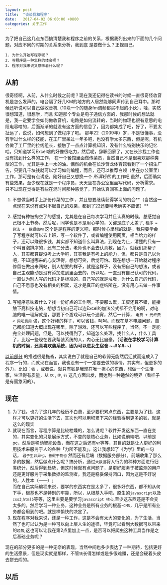 ```yaml
---
layout: post
title:  "谈谈我和程序"
date:   2017-04-02 06:00:00 +0800
categories: 关于工作
---
```


为了把自己这几点东西搞清楚我和程序之前的关系，根据我列出来的下面的几个问题，对应不同的时期的关系来分析，我到底
是要做什么？正视自己。
```
1. 为什么开始写程序呢？
2. 写程序是一种怎样的体会呢？
3. 程序对我来说又意味着什么呢？
```  
## 从前

很奇怪啊，从前，从什么时候之前呢？现在我还记得在读书的时候一直很奇怪收音机是怎么发声的，电台隔了好几KM的地方的人居然能够同声传到自己耳中。那时候还听说可以自己做收音机（10块一个的随身fm调频都买不起的小伙），哇，实然很想知道，很想学，而且 知道那个专业是电子通信方面的，我那时候的想法就是，我一定要学会如何做收音机，电路是如何流转的，当时的物理也很有意思的电阻电容啥的，后面渐渐的就没有这方面的信息了，因为都集成了吧，好了，不要太扯远了，说说，如何想到了做程序了吧。  那年22（2009年）岁，不是很懂事，没有学过什么样的技能，在工厂里呆过一年多吧，也没有学太多东西，但是呢，有机会做了工厂里的拉线组长，接触了一点点计算机知识，没有什么特别快乐的记忆哈，只知道学习Excel啥的好像很吃力，然后呢，辞职回家了，又在长沙找工作也没有找到什么样的工作， 在一个餐馆里面做传菜员，当然自己不是很喜欢那种类型的工作，尤其是手上一水的油。偶然的机会在长沙贺龙体育馆看到了一个招生广告，只要几千块钱就可以学习如何编程，而且，还可以推荐白领（坐在办公室里）工作，那可是有点诱惑，刚好自己又想换一个 
*所谓轻松* 的工作吧,虽然，后面确实有些效果，至少现在就是一个程序员，天天坐在办公室里面写代码，分析需求。 只不过现在觉得是有些在混时间那种感觉了，开始认真回答上面的问题了。  

1. 不想做当时手上那份传菜的工作 ，并且想要继续获得学习的机会**（当然这一点现在来说有点对不起自己的双亲，都到了22还要啃老确实不应该）**  
2. 感觉有种被掏空了的感觉，尤其是在自己每次学习并且认真的时候，总感觉自己根不上节奏，然后呢，同学也是不是用心学的，关键是底子太差了,
`程序 = 算法 +  数据结构`
这个是是程序的定义吧，那时候心里想的就是，我只要学会了写程序就可以去上班，写一个软件了，或者编程使用网页，相当给力的样子，还可以赚很多钱，其实都不知道什么叫算法，到现在为止，清楚的只有一个叫冒泡排序的，还有二分法，老师也不会去认真教，因为，就我们那帮子人，其实都算提没考上大学吧，其实我是有考上的能力，但，都只是自己以为吧，不知道哪来的心安理得，想想可笑，后觉可怕。现在想想一开始就对程序停留在做出来网站，别人想要的样子，就是这样子，没有把自己的想法，或者自己主观能动是没有添加进到里面去的，所以呢，一直没有自己认可的代码，一直认为别人写的代码才是标准的，自己写的就是垃圾，为什么自己的代码，自己不愿意也没有相关的积累，这才是真正的症结所在。没有用心去做一件事情。  

3. 写程序意味着什么？找一份好点的工作啊，不要那么累，工资还算不错，能接触下高科技电脑，想想当初自己可以连Excel的加法公式都不会用的啊，对电脑的唯一理解就是，那要下个游戏可以玩个通宵，然后一计算，
`电费 + 光纤费 < 网吧费用`
诶，这个好棒的样子，可以省钱，呵呵。而现在基本电脑问题，自己都能知道大概出现在哪里，除了游戏，还可以写些程序了，当然，不一定能完全处理问题，但是，可以找得到了，知道怎么处理，找什么人，什么工具了，比起一些现在要我帮装系统的人，内心无比自豪。**（话说在学校学习计算机的时候，还真喜欢装系统，因为可以进女生宿舍 ~-#￥#-~）**

[以前部分](#从前) 的描述很是拖沓，其实说白了就是自己的软弱无能然后迁就而造成入了程序一行的，而就现在而言，我也没有一个一定要去做的事情，其实有，但更多的外力，比如：`钱` ，或者说，就只有钱是我现在唯一担心的东西，想做一个生活家，生活得有质量，从 `吃` , `住`, `行` 这几方面出发，而达到一种适然的境界（看样子是有蛮悠闲的）。

## 现在    

1. 为了钱，也为了这几年的经历不白费，至少要积累点东西，主要是为了钱，这样才可以更好的生活下去，其次也可以用积累下来的经验得到更多的钱，就是这么的现实  
2. 就现在而言，写程序算是比较枯燥的，怎么说呢？软件开发这东西一直在变的，其实变化的只是展示方式，不变的是核心业务，比如说前端吧，以前是pc，然后是移动智能设备，而在这之后还有vr等等，其目的就是让人更好的利用技术来服务于人的各种「力所不能及」，这让我想起了《为学》里的一句话，
`君子生非异也，善假于物也`
然而还有后端（数据服务部分），前端收集了那么多的数据，然后做点什么呢？搞分析，通过`大数据`将人行为的种种方面进行归类统计，然后得到趋势，但这时候就有点问题了，是更好服务于被监测的用户还是更好服务于采集数据的监测者，我还是稳妥保持闭口，因为这是不好说的，人性本（——）;  
而在自己实际编程来说，要学的东西实在是太多了，很多好东西，都不知从何下手，根基也不是特别的牢靠，所以，从根基入手吧，原生的`javascript`以及`css3`,`html5`等等，这里主要是要学习`javascript 核心`,至少这东西还是不会变太多的。然后学习一种业务，这种业务是所有业务的根基-`CMS`，几乎是所有业务都会用到的吧。就是样愉快的决定了。  
3. 现在程序对我来说，还是一种工作，这是不会有太大的变化的，为了生活，当然了也可以认为是一种可以向上层人生的途径，毕竟可以看到大数据可以带来的`趋势`,这也可以让我在第2点里加上一点，是否可以把爬虫这种工具当作是之后基础业务呢？  

现在的部分更多的是一种无奈的表现，当然中间也多少表达了一种期待，包括更好的生活愿景，但是现实就是那样，不管`钱`长得怎样或是多很难赚，还是会硬着头皮去拼去闯的。  
## 以后    

